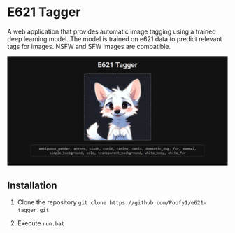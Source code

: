 # E621 Tagger

A web application that provides automatic image tagging using a trained deep learning model. The model is trained on e621 data to predict relevant tags for images. NSFW and SFW images are compatible. 

![Demo Interface](demo/demo.png)



## Installation

1. Clone the repository `git clone https://github.com/Poofy1/e621-tagger.git`

2. Execute `run.bat`

